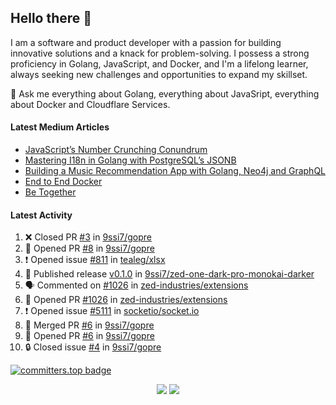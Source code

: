 ## Hello there 👋

I am a software and product developer with a passion for building innovative solutions and a knack for problem-solving. I possess a strong proficiency in Golang, JavaScript, and Docker, and I'm a lifelong learner, always seeking new challenges and opportunities to expand my skillset.

💬 Ask me everything about Golang, everything about JavaSript, everything about Docker and Cloudflare Services.

#### Latest Medium Articles

<!-- ARTICLES:START -->
- [JavaScript’s Number Crunching Conundrum](https://9ssi7.medium.com/javascripts-number-crunching-conundrum-c8ad0c546738?source=rss-ced864c5b828------2)
- [Mastering I18n in Golang with PostgreSQL’s JSONB](https://9ssi7.medium.com/mastering-i18n-in-golang-with-postgresqls-jsonb-2631ad50376a?source=rss-ced864c5b828------2)
- [Building a Music Recommendation App with Golang, Neo4j and GraphQL](https://9ssi7.medium.com/building-a-music-recommendation-app-with-golang-neo4j-and-graphql-697f842ea688?source=rss-ced864c5b828------2)
- [End to End Docker](https://9ssi7.medium.com/end-to-end-docker-1d16d5a55424?source=rss-ced864c5b828------2)
- [Be Together](https://9ssi7.medium.com/be-together-3b8f5a3c7ed9?source=rss-ced864c5b828------2)
<!-- ARTICLES:END -->

#### Latest Activity

<!--START_SECTION:activity-->
1. ❌ Closed PR [#3](https://github.com/9ssi7/gopre/pull/3) in [9ssi7/gopre](https://github.com/9ssi7/gopre)
2. 💪 Opened PR [#8](https://github.com/9ssi7/gopre/pull/8) in [9ssi7/gopre](https://github.com/9ssi7/gopre)
3. ❗ Opened issue [#811](https://github.com/tealeg/xlsx/issues/811) in [tealeg/xlsx](https://github.com/tealeg/xlsx)
4. 🚀 Published release [v0.1.0](https://github.com/9ssi7/zed-one-dark-pro-monokai-darker/releases/tag/v0.1.0) in [9ssi7/zed-one-dark-pro-monokai-darker](https://github.com/9ssi7/zed-one-dark-pro-monokai-darker)
5. 🗣 Commented on [#1026](https://github.com/zed-industries/extensions/pull/1026#issuecomment-2223678977) in [zed-industries/extensions](https://github.com/zed-industries/extensions)
6. 💪 Opened PR [#1026](https://github.com/zed-industries/extensions/pull/1026) in [zed-industries/extensions](https://github.com/zed-industries/extensions)
7. ❗ Opened issue [#5111](https://github.com/socketio/socket.io/issues/5111) in [socketio/socket.io](https://github.com/socketio/socket.io)
8. 🎉 Merged PR [#6](https://github.com/9ssi7/gopre/pull/6) in [9ssi7/gopre](https://github.com/9ssi7/gopre)
9. 💪 Opened PR [#6](https://github.com/9ssi7/gopre/pull/6) in [9ssi7/gopre](https://github.com/9ssi7/gopre)
10. 🔒 Closed issue [#4](https://github.com/9ssi7/gopre/issues/4) in [9ssi7/gopre](https://github.com/9ssi7/gopre)
<!--END_SECTION:activity-->

[![committers.top badge](https://user-badge.committers.top/turkey_private/9ssi7.svg)](https://user-badge.committers.top/turkey_private/9ssi7)

<p align="center">
  <picture>
  <source
    srcset="https://github-readme-stats.vercel.app/api?username=9ssi7&show_icons=true&theme=dark&hide_border=true&border_radius=10"
    media="(prefers-color-scheme: dark)"
  />
  <source
    srcset="https://github-readme-stats.vercel.app/api?username=9ssi7&show_icons=true&hide_border=true&border_radius=10"
    media="(prefers-color-scheme: light), (prefers-color-scheme: no-preference)"
  />
  <img src="https://github-readme-stats.vercel.app/api?username=9ssi7&show_icons=true&hide_border=true&border_radius=10" />
</picture>

<picture>
  <source
    srcset="https://github-readme-streak-stats.herokuapp.com?user=9ssi7&theme=dark&hide_border=true&border_radius=10"
    media="(prefers-color-scheme: dark)"
  />
  <source
    srcset="https://github-readme-streak-stats.herokuapp.com?user=9ssi7&hide_border=true&border_radius=10"
    media="(prefers-color-scheme: light), (prefers-color-scheme: no-preference)"
  />
  <img src="https://github-readme-streak-stats.herokuapp.com?user=9ssi7&hide_border=true&border_radius=10" />
</picture>
</p>
